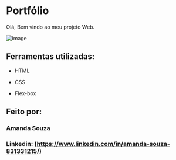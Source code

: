 # Portfólio
Olá, Bem vindo ao meu projeto Web. 

![image](https://user-images.githubusercontent.com/77756047/211304452-220fedf0-f91b-490f-8a65-a60ce860bc5c.png)

## Ferramentas utilizadas:

* HTML

* CSS

* Flex-box

## Feito por:

### Amanda Souza

### Linkedin: (https://www.linkedin.com/in/amanda-souza-831331215/)
